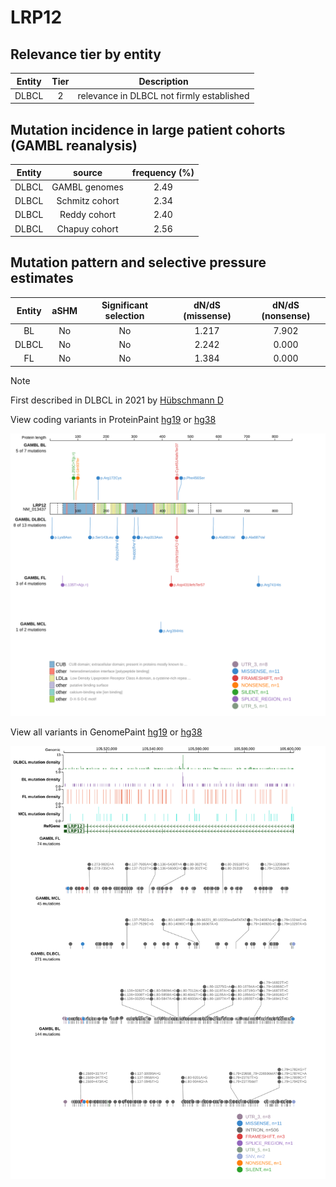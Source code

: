 # LRP12

## Relevance tier by entity

|Entity|Tier|Description                              |
|:------:|:----:|-----------------------------------------|
|DLBCL |2   |relevance in DLBCL not firmly established|

## Mutation incidence in large patient cohorts (GAMBL reanalysis)

|Entity|source        |frequency (%)|
|:------:|:--------------:|:-------------:|
|DLBCL |GAMBL genomes |2.49         |
|DLBCL |Schmitz cohort|2.34         |
|DLBCL |Reddy cohort  |2.40         |
|DLBCL |Chapuy cohort |2.56         |

## Mutation pattern and selective pressure estimates

|Entity|aSHM|Significant selection|dN/dS (missense)|dN/dS (nonsense)|
|:------:|:----:|:---------------------:|:----------------:|:----------------:|
|BL    |No  |No                   |1.217           |7.902           |
|DLBCL |No  |No                   |2.242           |0.000           |
|FL    |No  |No                   |1.384           |0.000           |


> [!NOTE]
> First described in DLBCL in 2021 by [Hübschmann D](https://pubmed.ncbi.nlm.nih.gov/33953289)


View coding variants in ProteinPaint [hg19](https://morinlab.github.io/LLMPP/GAMBL/LRP12_protein.html)  or [hg38](https://morinlab.github.io/LLMPP/GAMBL/LRP12_protein_hg38.html)

![image](images/proteinpaint/LRP12_NM_013437.svg)

View all variants in GenomePaint [hg19](https://morinlab.github.io/LLMPP/GAMBL/LRP12.html)  or [hg38](https://morinlab.github.io/LLMPP/GAMBL/LRP12_hg38.html)

![image](images/proteinpaint/LRP12.svg)
